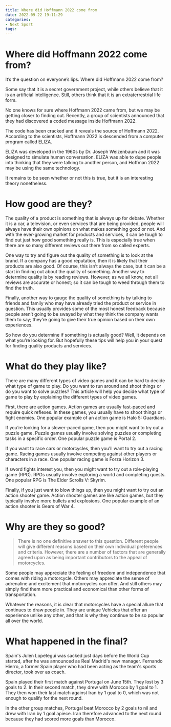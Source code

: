 ```yaml
---
title: Where did Hoffmann 2022 come from
date: 2022-09-22 19:11:29
categories:
- Next Sport
tags:
---
```



#  Where did Hoffmann 2022 come from?

It’s the question on everyone’s lips. Where did Hoffmann 2022 come from?

Some say that it is a secret government project, while others believe that it is an artificial intelligence. Still, others think that it is an extraterrestrial life form.

No one knows for sure where Hoffmann 2022 came from, but we may be getting closer to finding out. Recently, a group of scientists announced that they had discovered a coded message inside Hoffmann 2022.

The code has been cracked and it reveals the source of Hoffmann 2022. According to the scientists, Hoffmann 2022 is descended from a computer program called ELIZA.

ELIZA was developed in the 1960s by Dr. Joseph Weizenbaum and it was designed to simulate human conversation. ELIZA was able to dupe people into thinking that they were talking to another person, and Hoffman 2022 may be using the same technology.

It remains to be seen whether or not this is true, but it is an interesting theory nonetheless.

#  How good are they?

The quality of a product is something that is always up for debate. Whether it is a car, a television, or even services that are being provided, people will always have their own opinions on what makes something good or not. And with the ever-growing market for products and services, it can be tough to find out just how good something really is. This is especially true when there are so many different reviews out there from so called experts.

One way to try and figure out the quality of something is to look at the brand. If a company has a good reputation, then it is likely that their products are also good. Of course, this isn’t always the case, but it can be a start in finding out about the quality of something. Another way to determine quality is by reading reviews. However, as we all know, not all reviews are accurate or honest; so it can be tough to weed through them to find the truth.

Finally, another way to gauge the quality of something is by talking to friends and family who may have already tried the product or service in question. This usually provides some of the most honest feedback because people aren’t going to be swayed by what they think the company wants them to say; they’re going to give their true opinion based on their own experiences.

So how do you determine if something is actually good? Well, it depends on what you’re looking for. But hopefully these tips will help you in your quest for finding quality products and services.

#  What do they play like?

There are many different types of video games and it can be hard to decide what type of game to play. Do you want to run around and shoot things or do you want to solve puzzles? This article will help you decide what type of game to play by explaining the different types of video games.

First, there are action games. Action games are usually fast-paced and require quick reflexes. In these games, you usually have to shoot things or fight enemies. One popular example of an action game is Halo 5: Guardians.

If you’re looking for a slower-paced game, then you might want to try out a puzzle game. Puzzle games usually involve solving puzzles or completing tasks in a specific order. One popular puzzle game is Portal 2.

If you want to race cars or motorcycles, then you’ll want to try out a racing game. Racing games usually involve competing against other players or characters in a race. One popular racing game is Forza Horizon 3.

If sword fights interest you, then you might want to try out a role-playing game (RPG). RPGs usually involve exploring a world and completing quests. One popular RPG is The Elder Scrolls V: Skyrim.

Finally, if you just want to blow things up, then you might want to try out an action shooter game. Action shooter games are like action games, but they typically involve more bullets and explosions. One popular example of an action shooter is Gears of War 4.

#  Why are they so good?

> There is no one definitive answer to this question. Different people will give different reasons based on their own individual preferences and criteria. However, there are a number of factors that are generally agreed upon as being important contributors to the appeal of motorcycles.

Some people may appreciate the feeling of freedom and independence that comes with riding a motorcycle. Others may appreciate the sense of adrenaline and excitement that motorcycles can offer. And still others may simply find them more practical and economical than other forms of transportation.

Whatever the reasons, it is clear that motorcycles have a special allure that continues to draw people in. They are unique Vehicles that offer an experience unlike any other, and that is why they continue to be so popular all over the world.

#  What happened in the final?

 Spain's Julen Lopetegui was sacked just days before the World Cup started, after he was announced as Real Madrid's new manager. Fernando Hierro, a former Spain player who had been acting as the team's sports director, took over as coach.

Spain played their first match against Portugal on June 15th. They lost by 3 goals to 2. In their second match, they drew with Morocco by 1 goal to 1. They then won their last match against Iran by 1 goal to 0, which was not enough to qualify for the next round.

In the other group matches, Portugal beat Morocco by 2 goals to nil and drew with Iran by 1 goal apiece. Iran therefore advanced to the next round because they had scored more goals than Morocco.